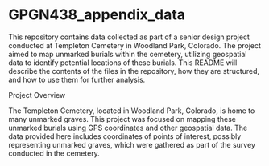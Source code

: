# GPGN438_appendix_data
This repository contains data collected as part of a senior design project conducted at Templeton Cemetery in Woodland Park, Colorado. The project aimed to map unmarked burials within the cemetery, utilizing geospatial data to identify potential locations of these burials. This README will describe the contents of the files in the repository, how they are structured, and how to use them for further analysis.

Project Overview

The Templeton Cemetery, located in Woodland Park, Colorado, is home to many unmarked graves. This project was focused on mapping these unmarked burials using GPS coordinates and other geospatial data. The data provided here includes coordinates of points of interest, possibly representing unmarked graves, which were gathered as part of the survey conducted in the cemetery.

